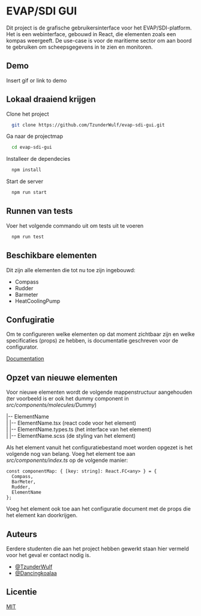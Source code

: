 
# EVAP/SDI GUI

Dit project is de grafische gebruikersinterface voor het EVAP/SDI-platform. Het is een webinterface, gebouwd in React, die elementen zoals een kompas weergeeft. De use-case is voor de maritieme sector om aan boord te gebruiken om scheepsgegevens in te zien en monitoren.

## Demo

Insert gif or link to demo


## Lokaal draaiend krijgen

Clone het project

```bash
  git clone https://github.com/TzunderWulf/evap-sdi-gui.git
```

Ga naar de projectmap

```bash
  cd evap-sdi-gui
```

Installeer de dependecies

```bash
  npm install
```

Start de server

```bash
  npm run start
```


## Runnen van tests

Voer het volgende commando uit om tests uit te voeren

```bash
  npm run test
```


## Beschikbare elementen

Dit zijn alle elementen die tot nu toe zijn ingebouwd:

- Compass
- Rudder
- Barmeter
- HeatCoolingPump

## Confugiratie

Om te configureren welke elementen op dat moment zichtbaar zijn en welke specificaties (props) ze hebben, is documentatie geschreven voor de configurator.

[Documentation](https://linktodocumentation)

## Opzet van nieuwe elementen

Voor nieuwe elementen wordt de volgende mappenstructuur aangehouden (ter voorbeeld is er ook het dummy component in _src/components/molecules/Dummy_)

|-- ElementName  
|  |-- ElementName.tsx (react code voor het element)  
|  |-- ElementName.types.ts (het interface van het element)  
|  |-- ElementName.scss (de styling van het element)  

Als het element vanuit het configuratiebestand moet worden opgezet is het volgende nog van belang. Voeg het element toe aan _src/components/index.ts_ op de volgende manier:

```
const componentMap: { [key: string]: React.FC<any> } = {
  Compass,
  BarMeter,
  Rudder,
  ElementName
};
```

Voeg het element ook toe aan het configuratie document met de props die het element kan doorkrijgen. 

## Auteurs

Eerdere studenten die aan het project hebben gewerkt staan hier vermeld voor het geval er contact nodig is.

- [@TzunderWulf](https://www.github.com/tzunderwulf)
- [@Dancingkoalaa](https://www.github.com/Dancingkoalaa)


## Licentie

[MIT](https://choosealicense.com/licenses/mit/)


